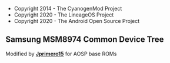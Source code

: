 * Copyright 2014 - The CyanogenMod Project
* Copyright 2020 - The LineageOS Project
* Copyright 2020 - The Android Open Source Project



Samsung MSM8974 Common Device Tree
----------------------------------


Modified by  **[Jprimero15](http://github.com/jprimero15/ "Jprimero15")** for AOSP base ROMs
